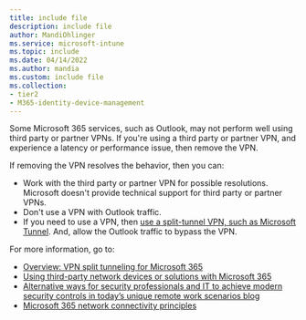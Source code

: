 ```yaml
---
title: include file
description: include file
author: MandiOhlinger
ms.service: microsoft-intune
ms.topic: include
ms.date: 04/14/2022
ms.author: mandia
ms.custom: include file
ms.collection:
- tier2
- M365-identity-device-management
---
```


<!-- This include file is used in the VPN settings lists for all platforms in /configuration. -->

Some Microsoft 365 services, such as Outlook, may not perform well using third party or partner VPNs. If you're using a third party or partner VPN, and experience a latency or performance issue, then remove the VPN.

If removing the VPN resolves the behavior, then you can:

- Work with the third party or partner VPN for possible resolutions. Microsoft doesn't provide technical support for third party or partner VPNs.
- Don't use a VPN with Outlook traffic.
- If you need to use a VPN, then [use a split-tunnel VPN, such as Microsoft Tunnel](../protect/microsoft-tunnel-overview.md). And, allow the Outlook traffic to bypass the VPN.

For more information, go to:

- [Overview: VPN split tunneling for Microsoft 365](/microsoft-365/enterprise/microsoft-365-vpn-split-tunnel)
- [Using third-party network devices or solutions with Microsoft 365](/office365/troubleshoot/miscellaneous/office-365-third-party-network-devices)
- [Alternative ways for security professionals and IT to achieve modern security controls in today’s unique remote work scenarios blog](https://www.microsoft.com/security/blog/2020/03/26/alternative-security-professionals-it-achieve-modern-security-controls-todays-unique-remote-work-scenarios/)
- [Microsoft 365 network connectivity principles](/microsoft-365/enterprise/microsoft-365-network-connectivity-principles)
